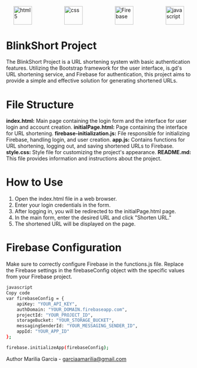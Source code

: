 ##

 <div style="display: flex; justify-content: space-between; margin: 20px;">
    <img src="https://cdn.iconscout.com/icon/free/png-64/html5-2038876-1720089.png" alt="html5" width="50px" height="50px" >
    <img src="https://cdn.jsdelivr.net/gh/devicons/devicon/icons/css3/css3-original-wordmark.svg" alt="css" width="50px" height="50px" >
    <img src="https://cdn.jsdelivr.net/gh/devicons/devicon/icons/firebase/firebase-plain-wordmark.svg" alt="Firebase" width="50px" height="50px" >
    <img src="https://cdn.iconscout.com/icon/free/png-256/javascript-2752148-2284965.png" alt="javascript" width="50px" height="50px" >
</div>

##

# BlinkShort Project

The BlinkShort Project is a URL shortening system with basic authentication features. Utilizing the Bootstrap framework for the user interface, is.gd's URL shortening service, and Firebase for authentication, this project aims to provide a simple and effective solution for generating shortened URLs.

# File Structure

**index.html:** Main page containing the login form and the interface for user login and account creation.
**initialPage.html:** Page containing the interface for URL shortening.
**firebase-initialization.js:** File responsible for initializing Firebase, handling login, and user creation.
**app.js:** Contains functions for URL shortening, logging out, and saving shortened URLs to Firebase.
**style.css:** Style file for customizing the project's appearance.
**README.md:** This file provides information and instructions about the project.


# How to Use

1. Open the index.html file in a web browser.
2. Enter your login credentials in the form.
3. After logging in, you will be redirected to the initialPage.html page.
4. In the main form, enter the desired URL and click "Shorten URL."
5. The shortened URL will be displayed on the page.

# Firebase Configuration

Make sure to correctly configure Firebase in the functions.js file. Replace the Firebase settings in the firebaseConfig object with the specific values from your Firebase project.

```bash
javascript
Copy code
var firebaseConfig = {
    apiKey: "YOUR_API_KEY",
    authDomain: "YOUR_DOMAIN.firebaseapp.com",
    projectId: "YOUR_PROJECT_ID",
    storageBucket: "YOUR_STORAGE_BUCKET",
    messagingSenderId: "YOUR_MESSAGING_SENDER_ID",
    appId: "YOUR_APP_ID"
};

firebase.initializeApp(firebaseConfig);
```

Author
Marilia Garcia - garciaamarilia@gmail.com
